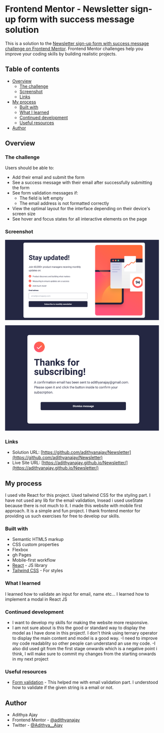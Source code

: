 # Frontend Mentor - Newsletter sign-up form with success message solution

This is a solution to the [Newsletter sign-up form with success message challenge on Frontend Mentor](https://www.frontendmentor.io/challenges/newsletter-signup-form-with-success-message-3FC1AZbNrv). Frontend Mentor challenges help you improve your coding skills by building realistic projects. 

## Table of contents

- [Overview](#overview)
  - [The challenge](#the-challenge)
  - [Screenshot](#screenshot)
  - [Links](#links)
- [My process](#my-process)
  - [Built with](#built-with)
  - [What I learned](#what-i-learned)
  - [Continued development](#continued-development)
  - [Useful resources](#useful-resources)
- [Author](#author)



## Overview

### The challenge

Users should be able to:

- Add their email and submit the form
- See a success message with their email after successfully submitting the form
- See form validation messages if:
  - The field is left empty
  - The email address is not formatted correctly
- View the optimal layout for the interface depending on their device's screen size
- See hover and focus states for all interactive elements on the page

### Screenshot

![Welcome Page](./Screenshots/1.png)

![Modal](./Screenshots/2.png)


### Links

- Solution URL: [https://github.com/adithyanajay/Newsletter](https://github.com/adithyanajay/Newsletter)
- Live Site URL: [https://adithyanajay.github.io/Newsletter/](https://adithyanajay.github.io/Newsletter/)

## My process
I used vite React for this project. Used tailwind CSS for the styilng part. I have not used any lib for the email validation, Insead i used useState because there is not much to it. I made this website with mobile first approach. It is a simple and fun project. I thank frontend mentor for providing us such exercises for free to develop our skills. 

### Built with

- Semantic HTML5 markup
- CSS custom properties
- Flexbox
- gh Pages
- Mobile-first workflow
- [React](https://reactjs.org/) - JS library
- [Tailwind CSS](https://tailwindcss.com/) - For styles

### What I learned

I learned how to validate an input for email, name etc...
I learned how to implement a modal in React JS

### Continued development

- I want to develop my skills for making the website more responsive. 
- I am not sure about is this the good or standard way to display the model as I have done in this project!. I don't think using ternary operator to display the main content and model is a good way. 
-I need to improve my code readablity so other people can understand an use my code. 
-I also did used git from the first stage onwards which is a negative point i think, I will make sure to commit my changes from the starting onwards in my next project   

### Useful resources

- [Form validation](https://www.youtube.com/watch?v=GfWJLK6S1Ec&t=1059s) - This helped me with email validation part. I understood how to validate if the given string is a email or not.


## Author

- Adithya Ajay
- Frontend Mentor - [@adithyanajay](https://www.frontendmentor.io/profile/adithyanajay)
- Twitter - [@Adithya__Ajay](https://www.twitter.com/Adithya__Ajay)


